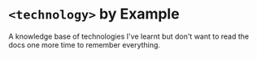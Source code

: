 # `<technology>` by Example

A knowledge base of technologies I've learnt but don't want to read the docs
one more time to remember everything.
